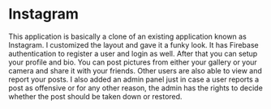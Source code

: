# Instagram
This application is basically a clone of an existing application known as Instagram. I customized the layout and gave it a funky look. It has Firebase authentication to register a user and login as well. After that you can setup your profile and bio. You can post pictures from either your gallery or your camera and share it with your friends. Other users are also able to view and report your posts. I also added an admin panel just in case a user reports a post as offensive or for any other reason, the admin has the rights to decide whether the post should be taken down or restored.
